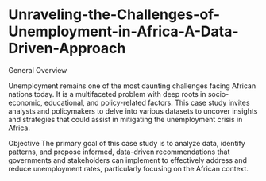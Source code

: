 # Unraveling-the-Challenges-of-Unemployment-in-Africa-A-Data-Driven-Approach

General Overview

Unemployment remains one of the most daunting challenges facing African nations today. It is a multifaceted problem with deep roots in socio-economic, educational, and policy-related factors. This case study invites analysts and policymakers to delve into various datasets to uncover insights and strategies that could assist in mitigating the unemployment crisis in Africa.

Objective
The primary goal of this case study is to analyze data, identify patterns, and propose informed, data-driven recommendations that governments and stakeholders can 
implement to effectively address and reduce unemployment rates, particularly focusing on the African context.
